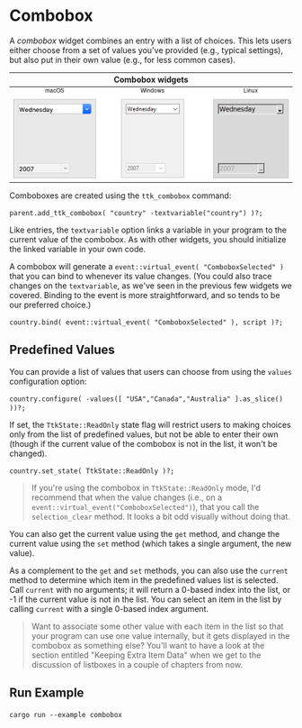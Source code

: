 # Combobox

A *combobox* widget combines an entry with a list of choices. This lets users
either choose from a set of values you've provided (e.g., typical settings), but
also put in their own value (e.g., for less common cases).

|                 Combobox widgets                  |
| :-----------------------------------------------: |
| ![Combobox widgets.](./images/w_combobox_all.png) |

Comboboxes are created using the `ttk_combobox` command:

```rust,no_run
parent.add_ttk_combobox( "country" -textvariable("country") )?;
```

Like entries, the `textvariable` option links a variable in your program to the
current value of the combobox. As with other widgets, you should initialize the
linked variable in your own code.

A combobox will generate a `event::virtual_event( "ComboboxSelected" )` that you
can bind to whenever its value changes. (You could also trace changes on the
`textvariable`, as we've seen in the previous few widgets we covered. Binding to
the event is more straightforward, and so tends to be our preferred choice.)

```rust,no_run
country.bind( event::virtual_event( "ComboboxSelected" ), script )?;
```

## Predefined Values

You can provide a list of values that users can choose from using the `values`
configuration option:

```rust,no_run
country.configure( -values([ "USA","Canada","Australia" ].as_slice() ))?;
```

If set, the `TtkState::ReadOnly` state flag will restrict users to making
choices only from the list of predefined values, but not be able to enter their
own (though if the current value of the combobox is not in the list, it won't be
changed).

```rust,no_run
country.set_state( TtkState::ReadOnly )?;
```

> If you're using the combobox in `TtkState::ReadOnly` mode, I'd recommend that
when the value changes (i.e., on a `event::virtual_event("ComboboxSelected")`),
that you call the `selection_clear` method. It looks a bit odd visually without
doing that.

You can also get the current value using the `get` method, and change the
current value using the `set` method (which takes a single argument, the new
value).

As a complement to the `get` and `set` methods, you can also use the `current`
method to determine which item in the predefined values list is selected. Call
`current` with no arguments; it will return a 0-based index into the list, or -1
if the current value is not in the list. You can select an item in the list by
calling `current` with a single 0-based index argument.

> Want to associate some other value with each item in the list so that your
program can use one value internally, but it gets displayed in the combobox as
something else? You'll want to have a look at the section entitled "Keeping
Extra Item Data" when we get to the discussion of listboxes in a couple of
chapters from now.

## Run Example

`cargo run --example combobox`
